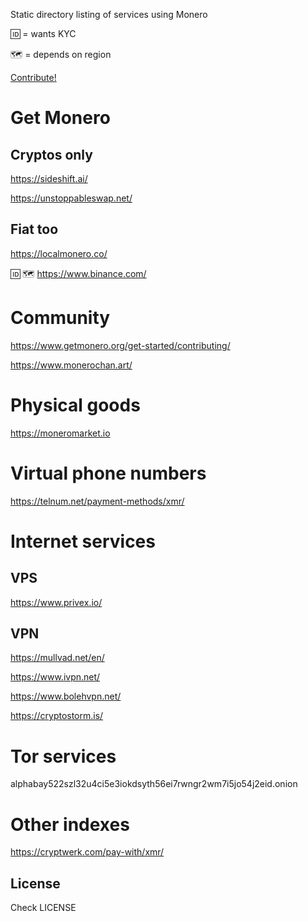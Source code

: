 <link href="https://fonts.googleapis.com/css?family=Ubuntu+Mono" rel="stylesheet">

Static directory listing of services using Monero

:id: = wants KYC

:world_map: = depends on region 

[Contribute!](https://github.com/tackingcapital/xmr.market)

# Get Monero

## Cryptos only

<https://sideshift.ai/>

<https://unstoppableswap.net/>


## Fiat too

<https://localmonero.co/>

:id: :world_map: <https://www.binance.com/> 

# Community

<https://www.getmonero.org/get-started/contributing/>

<https://www.monerochan.art/>

# Physical goods

<https://moneromarket.io>

# Virtual phone numbers

<https://telnum.net/payment-methods/xmr/>

# Internet services

## VPS

<https://www.privex.io/>

## VPN

<https://mullvad.net/en/>

<https://www.ivpn.net/>

<https://www.bolehvpn.net/>

<https://cryptostorm.is/>

# Tor services

alphabay522szl32u4ci5e3iokdsyth56ei7rwngr2wm7i5jo54j2eid.onion

# Other indexes

<https://cryptwerk.com/pay-with/xmr/>

## License

Check LICENSE

